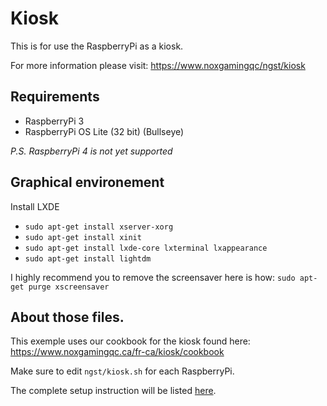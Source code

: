 # Kiosk

This is for use the RaspberryPi as a kiosk.

For more information please visit: https://www.noxgamingqc/ngst/kiosk

## Requirements

- RaspberryPi 3
- RaspberryPi OS Lite (32 bit) (Bullseye)

_P.S. RaspberryPi 4 is not yet supported_

## Graphical environement

Install LXDE

- `sudo apt-get install xserver-xorg`
- `sudo apt-get install xinit`
- `sudo apt-get install lxde-core lxterminal lxappearance`
- `sudo apt-get install lightdm`

I highly recommend you to remove the screensaver here is how: `sudo apt-get purge xscreensaver`

## About those files.

This exemple uses our cookbook for the kiosk found here:
https://www.noxgamingqc.ca/fr-ca/kiosk/cookbook

Make sure to edit `ngst/kiosk.sh` for each RaspberryPi.

The complete setup instruction will be listed [here](setup.md).
